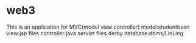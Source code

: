 # web3
This is an application for MVC(model view controller)
model:studentbean
view:jsp files
controller:java servlet files
derby database:dbms/LinLing
